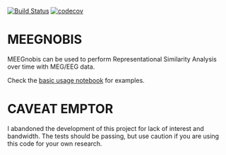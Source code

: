 [![Build Status](https://travis-ci.org/mvdoc/meegnobis.svg?branch=master)](https://travis-ci.org/mvdoc/meegnobis)
[![codecov](https://codecov.io/gh/mvdoc/meegnobis/branch/master/graph/badge.svg)](https://codecov.io/gh/mvdoc/meegnobis)
# MEEGNOBIS

MEEGnobis can be used to perform Representational Similarity Analysis over time
 with MEG/EEG data.

 Check the [basic usage notebook](examples/basic_usage.ipynb) for examples.

# CAVEAT EMPTOR
 I abandoned the development of this project for lack of interest and bandwidth. The tests should be passing, but use caution if you are using this code for your own research.